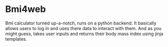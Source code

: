 # Bmi4web
Bmi calculator turned up-a-notch, runs on a python backend. It basically allows users to log in and uses there data to interact with them. And as you might guess, takes user inputs and returns their body mass index using jinja templates. 
